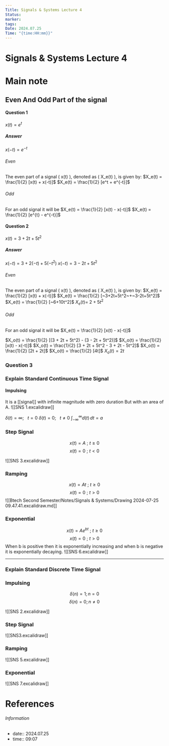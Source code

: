 ```yaml
---
Title: Signals & Systems Lecture 4
Status: 
marker: 
tags: 
Date: 2024.07.25
Time: "{time:HH:mm}}"
---
```

# Signals & Systems Lecture 4

# Main note

## Even And Odd Part of the signal
#### Question 1
$x(t)=e^t$
##### Answer
$x(-t)=e^{-t}$
###### Even
The even part of a signal \( x(t) \), denoted as \( X_e(t) \), is given by:
$X_e(t) = \frac{1}{2} [x(t) + x(-t)]$
$X_e(t) = \frac{1}{2} [e^t + e^{-t}]$
###### Odd
For an odd signal it will be
$X_e(t) = \frac{1}{2} [x(t) - x(-t)]$
$X_e(t) = \frac{1}{2} [e^{t} - e^{-t}]$

#### Question 2
$x(t)=3+2t+5t^2$
##### Answer
$x(-t)=3+2(-t)+5(-t^2)$
$x(-t)=3-2t+5t^2$

###### Even
The even part of a signal \( x(t) \), denoted as \( X_e(t) \), is given by:
$X_e(t) = \frac{1}{2} [x(t) + x(-t)]$
$X_e(t) = \frac{1}{2} [~3+2t+5t^2~+~3-2t+5t^2]$
$X_e(t) = \frac{1}{2} [~6+10t^2]$
$X_e(t) = ~2+5t^2$

###### Odd
For an odd signal it will be
$X_e(t) = \frac{1}{2} [x(t) - x(-t)]$

$X_o(t) = \frac{1}{2} [(3 + 2t + 5t^2) - (3 - 2t + 5t^2)]$
$X_o(t) = \frac{1}{2} [x(t) - x(-t)]$
$X_o(t) = \frac{1}{2} [3 + 2t + 5t^2 - 3 + 2t - 5t^2]$
$X_o(t) = \frac{1}{2} [2t + 2t]$
$X_o(t) = \frac{1}{2} [4t]$
$X_o(t) = 2t$

### Question 3

### Explain Standard Continuous Time Signal
#### Impulsing
It is a [[signal]] with infinite magnitude with zero duration But with an area of A.
![[SNS 1.excalidraw]]

$\delta (t) = \infty; ~~~t=0$
$\delta (t) = 0; ~~~t\neq0$
$\int_{-\infty}^{\infty} d(t) \, dt = a$

### Step Signal
$$x(t)=A~;~t\geq0$$
$$x(t)=0~;~t<0$$

![[SNS 3.excalidraw]]

### Ramping
$$x(t) = At~;~t\geq0$$
$$x(t) = 0~;~t>0$$
![[Btech Second Semester/Notes/Signals & Systems/Drawing 2024-07-25 09.47.41.excalidraw.md]]

### Exponential
$$ x(t)=Ae^{bt}~;~t\geq0$$
$$ x(t)=0~;~t>0$$
When b is positive then it is exponentially increasing and when b is negative it is exponentially decaying.
![[SNS 6.excalidraw]]

---
### Explain Standard Discrete Time Signal

### Impulsing
$$ \delta(n)=1; n = 0$$
$$ \delta(n)=0; n\neq0$$

![[SNS 2.excalidraw]]

### Step Signal
![[SNS3.excalidraw]]

### Ramping
![[SNS 5.excalidraw]]

### Exponential
![[SNS 7.excalidraw]]

# References


###### Information
- date:: 2024.07.25
- time:: 09:07